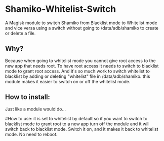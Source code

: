 # Shamiko-Whitelist-Switch
 A Magisk module to switch Shamiko from Blacklist mode to Whitelist mode and vice versa using a switch without going to /data/adb/shamiko to create or delete a file.

## Why?
Because when going to whitelist mode you cannot give root access to the new app that needs root. To have root access it needs to switch to blacklist mode to grant root access. And it's so much work to switch whitelist to blacklist by adding or deleting "whitelist" file in /data/adb/shamiko. this module makes it easier to switch on or off the whitelist mode.

## How to install:
Just like a module would do...

#How to use:
it is set to whitelist by default so if you want to switch to blacklist mode to grant root to a new app turn off the module and it will switch back to blacklist mode. Switch it on, and it makes it back to whitelist mode.
No need to reboot.
